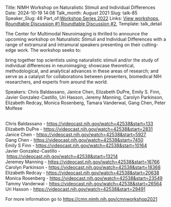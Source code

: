Title: NIMH Workshop on Naturalistic Stimuli and Individual Differences
Date: 2024-10-19 14:08
Talk_month: August 2021
Slug: talk-85
Speaker_Slug: 48
Part_of:[Workshop Series 2022](/series)
Links: [View workshops](https://videocast.nih.gov/watch=45649), [Roundtable Discussion #1](https://videocast.nih.gov/watch=44048),[Roundtable Discussion #2](https://videocast.nih.gov/watch=44065),
Template: talk_detail

The Center for Multimodal Neuroimaging is thrilled to announce the upcoming workshop on Naturalistic Stimuli and Individual Differences with a range of extramural and intramural speakers presenting on their cutting-edge work. The workshop seeks to:

bring together top scientists using naturalistic stimuli and/or the study of individual differences in neuroimaging;
showcase theoretical, methodological, and analytical advances in these areas of research; and
serve as a catalyst for collaborations between presenters, biomedical NIH researchers, and experts from around the world.

Speakers: Chris Baldassano, Janice Chen, Elizabeth DuPre, Emily S. Finn, Javier Gonzalez-Castillo, Uri Hasson, Jeremy Manning, Carolyn Parkinson, Elizabeth Redcay, Monica Rosenberg, Tamara Vanderwal, Gang Chen, Peter Molfese

<p><br>
Chris Baldassano -&nbsp;<a href="https://videocast.nih.gov/watch=42538&amp;start=133">https://videocast.nih.gov/watch=42538&amp;start=133</a><br>
Elizabeth DuPre -&nbsp;<a href="https://videocast.nih.gov/watch=42538&amp;start=2831">https://videocast.nih.gov/watch=42538&amp;start=2831</a><br>
Janice Chen -&nbsp;<a href="https://videocast.nih.gov/watch=42538&amp;start=5927">https://videocast.nih.gov/watch=42538&amp;start=5927</a><br>
Gang Chen -&nbsp;<a href="https://videocast.nih.gov/watch=42538&amp;start=7450">https://videocast.nih.gov/watch=42538&amp;start=7450</a><br>
Emily S Finn -&nbsp;<a href="https://videocast.nih.gov/watch=42538&amp;start=10164">https://videocast.nih.gov/watch=42538&amp;start=10164</a><br>
Javier Gonzalez-Castillo -&nbsp;<a href="https://videocast.nih.gov/watch=42538&amp;start=13214">https://videocast.nih.gov/watch=42538&amp;start=13214</a><br>
Jeremey Manning -&nbsp;<a href="https://videocast.nih.gov/watch=42538&amp;start=16766">https://videocast.nih.gov/watch=42538&amp;start=16766</a><br>
Carolyn Parkinson -&nbsp;<a href="https://videocast.nih.gov/watch=42538&amp;start=18368">https://videocast.nih.gov/watch=42538&amp;start=18368</a><br>
Elizabeth Redcay -&nbsp;<a href="https://videocast.nih.gov/watch=42538&amp;start=20638">https://videocast.nih.gov/watch=42538&amp;start=20638</a><br>
Monica Rosenberg -&nbsp;<a href="https://videocast.nih.gov/watch=42538&amp;start=23549">https://videocast.nih.gov/watch=42538&amp;start=23549</a><br>
Tammy Vanderwal -&nbsp;<a href="https://videocast.nih.gov/watch=42538&amp;start=26564">https://videocast.nih.gov/watch=42538&amp;start=26564</a><br>
Uri Hasson -&nbsp;<a href="https://videocast.nih.gov/watch=42538&amp;start=29491">https://videocast.nih.gov/watch=42538&amp;start=29491</a></p>

<p>For more information go to&nbsp;<a href="https://cmn.nimh.nih.gov/cmnworkshop2021">https://cmn.nimh.nih.gov/cmnworkshop2021</a></p>

